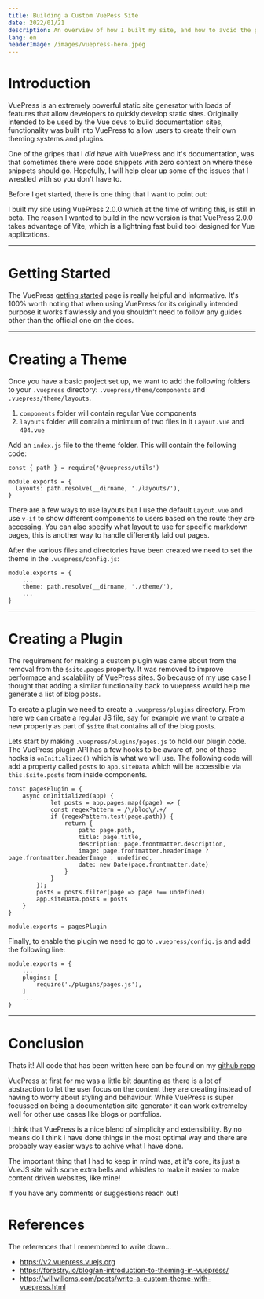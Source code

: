 ```yaml
---
title: Building a Custom VuePess Site
date: 2022/01/21
description: An overview of how I built my site, and how to avoid the pitfalls.
lang: en
headerImage: /images/vuepress-hero.jpeg
---
```

# Introduction

VuePress is an extremely powerful static site generator with loads of features that allow developers to quickly develop static sites. Originally intended to be used by the Vue devs to build documentation sites, functionality was built into VuePress to allow users to create their own theming systems and plugins.

One of the gripes that I *did* have with VuePress and it's documentation, was that sometimes there were code snippets with zero context on where these snippets should go. Hopefully, I will help clear up some of the issues that I wrestled with so you don't have to. 

Before I get started, there is one thing that I want to point out: 

I built my site using VuePress 2.0.0 which at the time of writing this, is still in beta. The reason I wanted to build in the new version is that VuePress 2.0.0 takes advantage of Vite, which is a lightning fast build tool designed for Vue applications. 

---

# Getting Started

The VuePress [getting started](https://v2.vuepress.vuejs.org/guide/getting-started.html) page is really helpful and informative. It's 100% worth noting that when using VuePress for its originally intended purpose it works flawlessly and you shouldn't need to follow any guides other than the official one on the docs.

---

# Creating a Theme

Once you have a basic project set up, we want to add the following folders to your `.vuepress` directory: `.vuepress/theme/components` and `.vuepress/theme/layouts`. 

1. `components` folder will contain regular Vue components
2. `layouts` folder will contain a minimum of two files in it `Layout.vue` and `404.vue`

Add an `index.js` file to the theme folder. This will contain the following code:

```
const { path } = require('@vuepress/utils')

module.exports = {
  layouts: path.resolve(__dirname, './layouts/'),
}
```

There are a few ways to use layouts but I use the default `Layout.vue` and use `v-if` to show different components to users based on the route they are accessing. You can also specify what layout to use for specific markdown pages, this is another way to handle differently laid out pages.

After the various files and directories have been created we need to set the theme in the `.vuepress/config.js`: 

```
module.exports = {
    ...
    theme: path.resolve(__dirname, './theme/'),
    ...
}
```

---

# Creating a Plugin

The requirement for making a custom plugin was came about from the removal from the `$site.pages` property. It was removed to improve performace and scalability of VuePress sites. So because of my use case I thought that adding a similar functionality back to vuepress would help me generate a list of blog posts.

To create a plugin we need to create a `.vuepress/plugins` directory. From here we can create a regular JS file, say for example we want to create a new property as part of `$site` that contains all of the blog posts. 

Lets start by making `.vuepress/plugins/pages.js` to hold our plugin code. The VuePress plugin API has a few hooks to be aware of, one of these hooks is `onInitialized()` which is what we will use. The following code will add a property called `posts` to `app.siteData` which will be accessible via `this.$site.posts` from inside components.

```
const pagesPlugin = {
    async onInitialized(app) {
            let posts = app.pages.map((page) => {
            const regexPattern = /\/blog\/.+/
            if (regexPattern.test(page.path)) {
                return {
                    path: page.path,
                    title: page.title,
                    description: page.frontmatter.description,
                    image: page.frontmatter.headerImage ? page.frontmatter.headerImage : undefined,
                    date: new Date(page.frontmatter.date)
                }
            }
        });
        posts = posts.filter(page => page !== undefined)
        app.siteData.posts = posts
    }
}

module.exports = pagesPlugin
```

Finally, to enable the plugin we need to go to `.vuepress/config.js` and add the following line: 

```
module.exports = {
    ...
    plugins: [
        require('./plugins/pages.js'),
    ]
    ...
}
```

---

# Conclusion

Thats it! All code that has been written here can be found on my [github repo](https://github.com/msk998/msk998.github.io)

VuePress at first for me was a little bit daunting as there is a lot of abstraction to let the user focus on the content they are creating instead of having to worry about styling and behaviour. While VuePress is super focussed on being a documentation site generator it can work extremeley well for other use cases like blogs or portfolios. 

I think that VuePress is a nice blend of simplicity and extensibility. By no means do I think i have done things in the most optimal way and there are probably way easier ways to achive what I have done. 

The important thing that I had to keep in mind was, at it's core, its just a VueJS site with some extra bells and whistles to make it easier to make content driven websites, like mine!

If you have any comments or suggestions reach out! 

# References

The references that I remembered to write down...

- https://v2.vuepress.vuejs.org
- https://forestry.io/blog/an-introduction-to-theming-in-vuepress/
- https://willwillems.com/posts/write-a-custom-theme-with-vuepress.html
